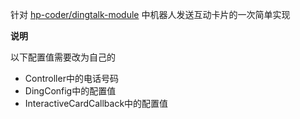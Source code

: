 针对 [hp-coder/dingtalk-module](https://github.com/hp-coder/dingtalk-module) 中机器人发送互动卡片的一次简单实现

**说明**

以下配置值需要改为自己的

- Controller中的电话号码
- DingConfig中的配置值
- InteractiveCardCallback中的配置值
